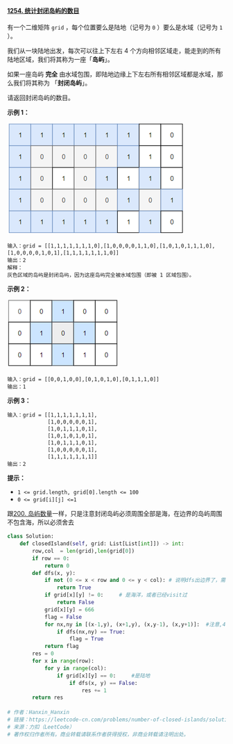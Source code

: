 #### [1254. 统计封闭岛屿的数目](https://leetcode-cn.com/problems/number-of-closed-islands/)

有一个二维矩阵 `grid` ，每个位置要么是陆地（记号为 `0` ）要么是水域（记号为 `1` ）。

我们从一块陆地出发，每次可以往上下左右 4 个方向相邻区域走，能走到的所有陆地区域，我们将其称为一座「**岛屿**」。

如果一座岛屿 **完全** 由水域包围，即陆地边缘上下左右所有相邻区域都是水域，那么我们将其称为 「**封闭岛屿**」。

请返回封闭岛屿的数目。

 

**示例 1：**

![img](assets/sample_3_1610.png)

```
输入：grid = [[1,1,1,1,1,1,1,0],[1,0,0,0,0,1,1,0],[1,0,1,0,1,1,1,0],[1,0,0,0,0,1,0,1],[1,1,1,1,1,1,1,0]]
输出：2
解释：
灰色区域的岛屿是封闭岛屿，因为这座岛屿完全被水域包围（即被 1 区域包围）。
```

**示例 2：**

![img](assets/sample_4_1610.png)

```
输入：grid = [[0,0,1,0,0],[0,1,0,1,0],[0,1,1,1,0]]
输出：1
```

**示例 3：**

```
输入：grid = [[1,1,1,1,1,1,1],
             [1,0,0,0,0,0,1],
             [1,0,1,1,1,0,1],
             [1,0,1,0,1,0,1],
             [1,0,1,1,1,0,1],
             [1,0,0,0,0,0,1],
             [1,1,1,1,1,1,1]]
输出：2
```

 

**提示：**

- `1 <= grid.length, grid[0].length <= 100`
- `0 <= grid[i][j] <=1`

跟[200. 岛屿数量](https://leetcode-cn.com/problems/number-of-islands/)一样，只是注意封闭岛屿必须周围全部是海，在边界的岛屿周围不包含海，所以必须舍去

```python
class Solution:
    def closedIsland(self, grid: List[List[int]]) -> int:
        row,col  = len(grid),len(grid[0])
        if row == 0:
            return 0
        def dfs(x, y):
            if not (0 <= x < row and 0 <= y < col): # 说明dfs出边界了，需要舍去这步的dfs
                return True
            if grid[x][y] != 0:     # 是海洋，或者已经visit过
                return False
            grid[x][y] = 666
            flag = False
            for nx,ny in [(x-1,y), (x+1,y), (x,y-1), (x,y+1)]:  #注意,4个方向一定要遍历完
                if dfs(nx,ny) == True:
                    flag = True
            return flag    
        res = 0
        for x in range(row):
            for y in range(col):
                if grid[x][y] == 0:     #是陆地
                    if dfs(x, y) == False:
                        res += 1
        return res

# 作者：Hanxin_Hanxin
# 链接：https://leetcode-cn.com/problems/number-of-closed-islands/solution/y-python3-dfsji-yi-hua-zhi-jie-zai-gridz-x2tw/
# 来源：力扣（LeetCode）
# 著作权归作者所有。商业转载请联系作者获得授权，非商业转载请注明出处。
```

